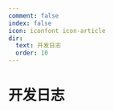 ```yaml
---
comment: false
index: false
icon: iconfont icon-article
dir:
  text: 开发日志
  order: 10
---
```


# 开发日志

<AutoCatalog />
